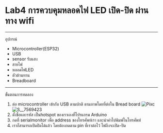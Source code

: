 # Lab4 การควบคุมหลอดไฟ LED เปิด-ปิด ผ่านทาง wifi
____
อุปกรณ์
* Microcontroller(ESP32)
* USB
* sensor รับแสง
* สายไฟ
* หลอดไฟLED 
* ตัวต้านทาน
* Breadboard
____
ขั้นตอนการทดลอง
1. ต่อ microcontroller เข้ากับ USB ตามปกติ ตามภาพโดยที่ต่อใน Bread board
![Pixc](https://user-images.githubusercontent.com/63835330/79555599-10185280-80ca-11ea-95d0-9b247a77c3aa.jpg)
![S__7569423](https://user-images.githubusercontent.com/63835330/79555902-81580580-80ca-11ea-855d-4199e2ae727d.jpg)
2. ตั้งชื่อและรหัส เป็นhotspot ของเราเองที่โปรแกรม Arduino 
3. กดที่ serialmonitor เพื่อ address ของโทรศัพท์เรา และนำค่าไปพิมพ์ในโทรศัพท์
4. เราก็สามารถเปิดปิดได้แล้ว โดยต้องกดตาม pin ที่เราต่อไว้ ไฟถึงจะเปิด-ปิด


